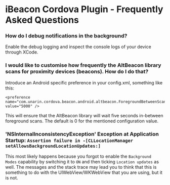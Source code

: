 # iBeacon Cordova Plugin - Frequently Asked Questions

### How do I debug notifications in the background?

Enable the debug logging and inspect the console logs of your device through XCode.


### I would like to customise how frequently the AltBeacon library scans for proximity devices (beacons). How do I do that?

Introduce an Android specific preference in your config.xml, something like this:

    <preference name="com.unarin.cordova.beacon.android.altbeacon.ForegroundBetweenScanPeriod" value="5000" />
    
This will ensure that the AltBeacon library will wait five seconds in-between foreground scans.
The default is 0 for the mentioned configuration value.

### 'NSInternalInconsistencyException' Exception at Application Startup: ```Assertion failure in -[CLLocationManager setAllowsBackgroundLocationUpdates:]```

This most likely happens because you forgot to enable the ```Background Modes``` capability by switching
it to ```ON``` and then ticking ```Location updates``` as well. The messages and the stack trace may lead
you to think that this is something to do with the UIWebView/WKWebView that you are using, but it is not.
